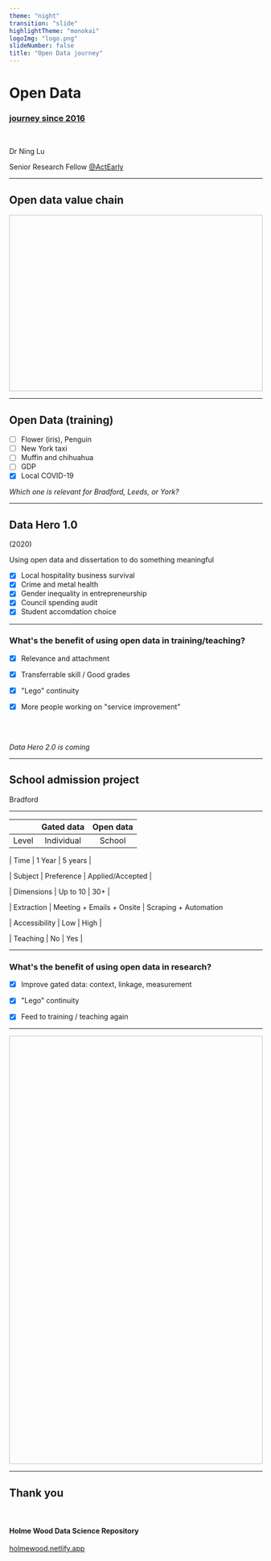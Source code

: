 ```yaml
---
theme: "night"
transition: "slide"
highlightTheme: "monokai"
logoImg: "logo.png"
slideNumber: false
title: "Open Data journey"
---
```


# Open Data

### [journey since 2016]()

<br>

Dr Ning Lu

Senior Research Fellow [@ActEarly]()

---

<!-- .slide: data-background="default-thumbnail.jpg" -->

## Open data value chain

<img data-src="wall.png" height="350" width="900" style="background:none; border:none; box-shadow:none;" />

---

<!-- .slide: data-transition="slide" data-background="#C41230" data-background-transition="zoom" -->

## Open Data (training)

- [ ] Flower (iris), Penguin
- [ ] New York taxi
- [ ] Muffin and chihuahua
- [ ] GDP
- [x] Local COVID-19

_Which one is relevant for Bradford, Leeds, or York?_

---

<!-- .slide: data-transition="slide" data-background="#00502F" data-background-transition="zoom" -->

## Data Hero 1.0

(2020)

Using open data and dissertation to do something meaningful

- [x] Local hospitality business survival
- [x] Crime and metal health
- [x] Gender inequality in entrepreneurship
- [x] Council spending audit
- [x] Student accomdation choice

---

<!-- .slide: data-transition="slide" data-background="#00000" data-background-transition="zoom" -->

### What's the benefit of using open data in training/teaching?

- [x] Relevance and attachment

- [x] Transferrable skill / Good grades

- [x] "Lego" continuity

- [x] More people working on "service improvement"

<br> 
<br>

_Data Hero 2.0 is coming_

---

<!-- .slide: data-transition="slide" data-background="#C41230" data-background-transition="zoom" -->

## School admission project

Bradford

---

<!-- .slide: data-transition="slide" data-background="#00502F" data-background-transition="zoom" -->

|       | Gated data | Open data |
| ----- | :--------: | :-------: |
| Level | Individual |  School   |

| Time | 1 Year | 5 years |

| Subject | Preference | Applied/Accepted |

| Dimensions | Up to 10 | 30+ |

| Extraction | Meeting + Emails + Onsite | Scraping + Automation

| Accessibility | Low | High |

| Teaching | No | Yes |

---

### What's the benefit of using open data in research?

- [x] Improve gated data: context, linkage, measurement

- [x] "Lego" continuity

- [x] Feed to training / teaching again

---

<!-- .slide: data-transition="slide" data-background="#0000" data-background-transition="zoom" -->

<img data-src="preview.png" height="850" width="650" style="background:none; border:none; box-shadow:none;" />

---

<!-- .slide: style="text-align: left;" -->

## Thank you

<br>

#### Holme Wood Data Science Repository

[holmewood.netlify.app](holmewood.netlify.app)
